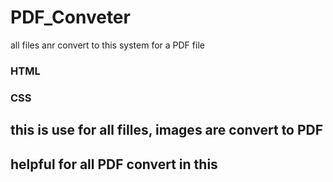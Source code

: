# PDF_Conveter
all files anr convert to this system for a PDF file


### HTML 
### CSS
## this is use for all filles, images are convert to PDF
## helpful for all PDF convert in this